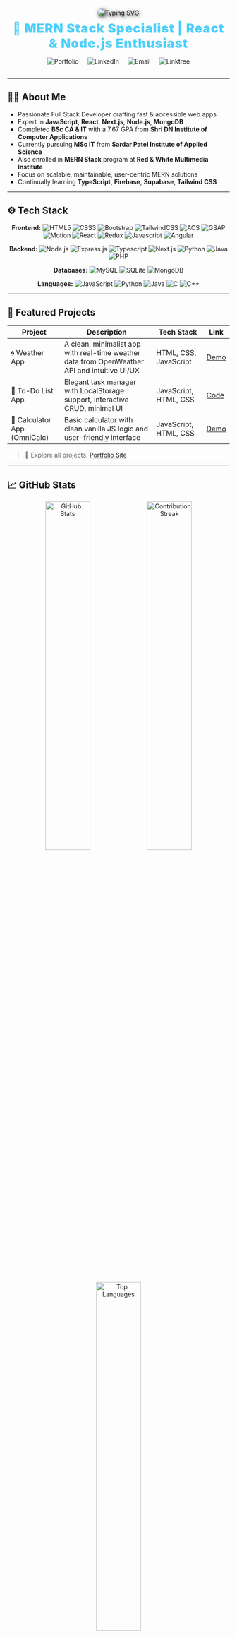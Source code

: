 <p align="center" style="margin-top: 20px; margin-bottom: 10px;">
  <img src="https://readme-typing-svg.herokuapp.com?font=Fira+Code&size=30&duration=4000&pause=1000&color=4BCFFA&width=700&lines=Hey+there+%F0%9F%91%8B+I'm+Bhavesh+Bhoi!;MERN+Stack+Web+Developer;React+%7C+Node+%7C+MongoDB+Specialist;Let's+Build+Great+Web+Experiences!" 
       alt="Typing SVG" style="filter: drop-shadow(2px 2px 4px #000); border-radius: 12px;" />
</p>

<h1 align="center" style="color:#4BCFFA; margin-top: 0; margin-bottom: 15px; font-weight: 900; letter-spacing: 1.2px;">
  🚀 MERN Stack Specialist | React & Node.js Enthusiast
</h1>

<p align="center" style="margin-bottom: 30px;">
  <a href="https://developer-bhavesh.netlify.app" target="_blank" style="text-decoration:none;margin:0 8px;">
    <img src="https://img.shields.io/badge/🌐-Portfolio-0e76a8?style=for-the-badge&logo=netlify&logoColor=white" alt="Portfolio" />
  </a>
  <a href="https://www.linkedin.com/in/bhaveshbhoi07/" target="_blank" style="text-decoration:none;margin:0 8px;">
    <img src="https://img.shields.io/badge/LinkedIn-0A66C2?style=for-the-badge&logo=linkedin&logoColor=white" alt="LinkedIn" />
  </a>
  <a href="mailto:bhavubhoi806@gmail.com" target="_blank" style="text-decoration:none;margin:0 8px;">
    <img src="https://img.shields.io/badge/Email-D14836?style=for-the-badge&logo=gmail&logoColor=white" alt="Email" />
  </a>
  <a href="https://bhavu7.github.io/BhavuVerse/" target="_blank" style="text-decoration:none;margin:0 8px;">
    <img src="https://img.shields.io/badge/All%20Links-39e09b?style=for-the-badge&logo=linktree" alt="Linktree" />
  </a>
</p>

---

## 👨‍💻 About Me

- Passionate Full Stack Developer crafting fast & accessible web apps  
- Expert in **JavaScript**, **React**, **Next.js**, **Node.js**, **MongoDB**  
- Completed **BSc CA & IT** with a 7.67 GPA from **Shri DN Institute of Computer Applications**  
- Currently pursuing **MSc IT** from **Sardar Patel Institute of Applied Science**
- Also enrolled in **MERN Stack** program at **Red & White Multimedia Institute**
- Focus on scalable, maintainable, user-centric MERN solutions  
- Continually learning **TypeScript**, **Firebase**, **Supabase**, **Tailwind CSS**

---

## ⚙️ Tech Stack

<p align="center" style="margin-top:0;">
  <!-- Frontend -->
  <strong>Frontend:</strong>
  <img alt="HTML5" src="https://img.shields.io/badge/HTML5-E34F26?style=flat&logo=html5&logoColor=white" />
  <img alt="CSS3" src="https://img.shields.io/badge/CSS3-1572B6?style=flat&logo=css3&logoColor=white" />
  <img alt="Bootstrap" src="https://img.shields.io/badge/Bootstrap-7952B3?style=flat&logo=bootstrap&logoColor=white" />
  <img alt="TailwindCSS" src="https://img.shields.io/badge/Tailwind_CSS-38B2AC?style=flat&logo=tailwind-css&logoColor=white" />
  <img alt="AOS" src="https://img.shields.io/badge/AOS-1D1D1D?style=flat&logo=generic&logoColor=white" />
  <img alt="GSAP" src="https://img.shields.io/badge/GSAP-88CE02?style=flat&logo=gsap&logoColor=white" />
  <img alt="Motion" src="https://img.shields.io/badge/Motion-000000?style=flat&logo=framer&logoColor=white" />
  <img alt="React" src="https://img.shields.io/badge/React-61DAFB?style=flat&logo=react&logoColor=black" />
  <img alt="Redux" src="https://img.shields.io/badge/Redux-764ABC?style=flat&logo=redux&logoColor=white" />
  <img alt="Javascript" src="https://img.shields.io/badge/Javascript-F7DF1E?style=flat&logo=javascript&logoColor=black" />
  <img alt="Angular" src="https://img.shields.io/badge/Angular-DD0031?style=flat&logo=angular&logoColor=white" />
</p>

<p align="center" style="margin-top:5px;">
  <!-- Backend -->
  <strong>Backend:</strong>
  <img alt="Node.js" src="https://img.shields.io/badge/Node.js-339933?style=flat&logo=node.js&logoColor=white" />
  <img alt="Express.js" src="https://img.shields.io/badge/Express.js-000000?style=flat&logo=express&logoColor=white" />
  <img alt="Typescript" src="https://img.shields.io/badge/Typescript-3178C6?style=flat&logo=typescript&logoColor=white" />
  <img alt="Next.js" src="https://img.shields.io/badge/Next.js-000000?style=flat&logo=next.js&logoColor=white" />
  <img alt="Python" src="https://img.shields.io/badge/Python-3776AB?style=flat&logo=python&logoColor=white" />
  <img alt="Java" src="https://img.shields.io/badge/Java-007396?style=flat&logo=java&logoColor=white" />
  <img alt="PHP" src="https://img.shields.io/badge/PHP-777BB4?style=flat&logo=php&logoColor=white" />
</p>

<p align="center" style="margin-top:5px;">
  <!-- Databases -->
  <strong>Databases:</strong>
  <img alt="MySQL" src="https://img.shields.io/badge/MySQL-4479A1?style=flat&logo=mysql&logoColor=white" />
  <img alt="SQLite" src="https://img.shields.io/badge/SQLite-003B57?style=flat&logo=sqlite&logoColor=white" />
  <img alt="MongoDB" src="https://img.shields.io/badge/MongoDB-47A248?style=flat&logo=mongodb&logoColor=white" />
</p>

<p align="center" style="margin-top:5px;">
  <!-- Languages -->
  <strong>Languages:</strong>
  <img alt="JavaScript" src="https://img.shields.io/badge/JavaScript-F7DF1E?style=flat&logo=javascript&logoColor=black" />
  <img alt="Python" src="https://img.shields.io/badge/Python-3776AB?style=flat&logo=python&logoColor=white" />
  <img alt="Java" src="https://img.shields.io/badge/Java-007396?style=flat&logo=java&logoColor=white" />
  <img alt="C" src="https://img.shields.io/badge/C-555555?style=flat&logo=c&logoColor=white" />
  <img alt="C++" src="https://img.shields.io/badge/C++-00599C?style=flat&logo=c%2B%2B&logoColor=white" />
</p>

---

## 📌 Featured Projects

| Project | Description | Tech Stack | Link |
| --- | --- | --- | --- |
| 🌀 Weather App | A clean, minimalist app with real-time weather data from OpenWeather API and intuitive UI/UX | HTML, CSS, JavaScript | [Demo](https://bhavu7.github.io/Weather-Dashboard/) |
| 📝 To-Do List App | Elegant task manager with LocalStorage support, interactive CRUD, minimal UI | JavaScript, HTML, CSS | [Code](https://github.com/Bhavu7/TODO) |
| 🧮 Calculator App (OmniCalc) | Basic calculator with clean vanilla JS logic and user-friendly interface | JavaScript, HTML, CSS | [Demo](https://bhavu7.github.io/OmniCalc/) |

> 🔗 Explore all projects: [Portfolio Site](https://developer-bhavesh.netlify.app)

---

## 📈 GitHub Stats

<p align="center">
  <img src="https://github-readme-stats.vercel.app/api?username=Bhavu7&show_icons=true&theme=midnight-purple&hide_border=true" width="45%" alt="GitHub Stats" />
  <img src="https://streak-stats.demolab.com?user=Bhavu7&theme=midnight-purple&hide_border=true" width="45%" alt="Contribution Streak" />
</p>  
<p align="center">
  <img src="https://github-readme-stats.vercel.app/api/top-langs/?username=Bhavu7&layout=compact&theme=midnight-purple&hide_border=true" width="45%" alt="Top Languages" />
</p>

---

## 🌱 Open Source Heatmap

<p align="center">
  <img src="https://github-contributions-api.deno.dev/Bhavu7.svg" alt="Open Source Contributions" />
</p>

---

## 🔍 Keywords & Specialties

`Full Stack Web Developer` · `React Developer` · `Node.js Engineer` · `MongoDB Guru` · `Open Source Contributor` · `UI/UX Advocate` · `Remote Developer`

---

## 🔧 Expertise

- Frontend: React, Next.js, Tailwind CSS  
- Backend: Node.js, Express.js, MongoDB  
- Tools: Git, Vercel, Netlify, Figma, Postman  

---

## 🌟 Current Focus

- Mastering **TypeScript** & **Next.js 14**  
- Building with headless CMS (Sanity, Contentful)  
- Enhanced UI/UX with modern design trends  
- Contributing to open source  

---

## 📬 Get in Touch

<p align="center">
  <a href="https://www.linkedin.com/in/bhaveshbhoi07" target="_blank"><img src="https://img.shields.io/badge/LinkedIn-0A66C2?style=for-the-badge&logo=linkedin&logoColor=white" alt="LinkedIn" /></a>
  <a href="https://developer-bhavesh.netlify.app" target="_blank"><img src="https://img.shields.io/badge/Portfolio-0e76a8?style=for-the-badge&logo=netlify&logoColor=white" alt="Portfolio" /></a>
  <a href="mailto:bhavubhoi806@gmail.com" target="_blank"><img src="https://img.shields.io/badge/Email-D14836?style=for-the-badge&logo=gmail&logoColor=white" alt="Email" /></a>
</p>

---

## ⚡ Fun Fact

> I balance code with creativity — editing videos and exploring design tools. Coding is my career; creativity is my craft. 🎥🎨

---

> ✨ _Consistency beats perfection. Stay curious, stay committed, keep shipping!_
